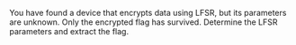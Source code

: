 You have found a device that encrypts data using LFSR, but its parameters are unknown. Only the encrypted flag has survived.
Determine the LFSR parameters and extract the flag.

